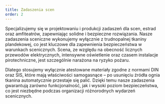 ```yaml
---
title: Zadaszenia scen
order: 2
---
```


Specjalizujemy się w projektowaniu i produkcji zadaszeń dla scen, estrad oraz
amfiteatrów, zapewniając solidne i bezpieczne rozwiązania. Nasze zadaszenia
sceniczne wykonujemy wyłącznie z trudnopalnej tkaniny plandekowej, co jest
kluczowe dla zapewnienia bezpieczeństwa w warunkach scenicznych. Scena, ze
względu na obecność licznych przewodów elektrycznych, intensywne oświetlenie
oraz czasem instalacje pirotechniczne, jest szczególnie narażona na ryzyko
pożaru.

Dlatego stosujemy wyłącznie atestowane materiały zgodne z normami DIN oraz SIS,
które mają właściwości samogasnące – po usunięciu źródła ognia tkanina
automatycznie przestaje się palić. Dzięki temu nasze zadaszenia gwarantują
zarówno funkcjonalność, jak i wysoki poziom bezpieczeństwa, co jest niezbędne
podczas organizacji różnorodnych wydarzeń scenicznych.
